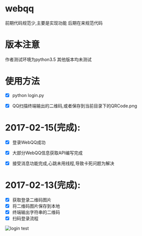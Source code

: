 # webqq
前期代码规范少,主要是实现功能
后期在来规范代码

# 版本注意
作者测试环境为python3.5
其他版本均未测试

# 使用方法
- [x] python login.py
- [x] QQ扫描终端输出的二维码,或者保存到当前目录下的QRCode.png



# 2017-02-15(完成):
- [x] 登录WebQQ成功
- [x] 大部分WebQQ信息获取API编写完成
- [x] 接受消息功能完成,心跳未用线程,导致卡死问题为解决



# 2017-02-13(完成):
- [x] 获取登录二维码图片
- [x] 将二维码图片保存到本地
- [x] 终端输出字符串的二维码
- [x] 扫码登录流程

![login test](https://www.wd0g.com/wp-content/uploads/2017/02/login-1.gif)
